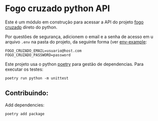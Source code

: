 # Fogo cruzado python API

Este é um módulo em construção para acessar a API do projeto [fogo cruzadp](fogocruzado.org.br) direto do python.

Por questões de segurança, adicionem o email e a senha de acesso em u arquivo `.env` na pasta do projeto, da seguinte forma (ver [env-example](../env-example):

```
FOGO_CRUZADO_EMAIL=usuario@host.com
FOGO_CRUZADO_PASSWORD=password
```

Este projeto usa o python [poetry]() para gestão de dependencias. Para executar os testes:

```
poetry run python -m unittest
```

## Contribuindo:
Add dependencies:

```buildoutcfg
poetry add package
```

